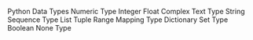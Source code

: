 Python Data Types
Numeric Type
Integer
Float
Complex
Text Type
String
Sequence Type
List
Tuple
Range
Mapping Type
Dictionary
Set Type
Boolean
None Type
